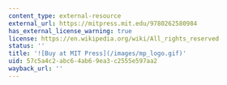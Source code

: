 ```yaml
---
content_type: external-resource
external_url: https://mitpress.mit.edu/9780262580984
has_external_license_warning: true
license: https://en.wikipedia.org/wiki/All_rights_reserved
status: ''
title: '![Buy at MIT Press](/images/mp_logo.gif)'
uid: 57c5a4c2-abc6-4ab6-9ea3-c2555e597aa2
wayback_url: ''
---
```

